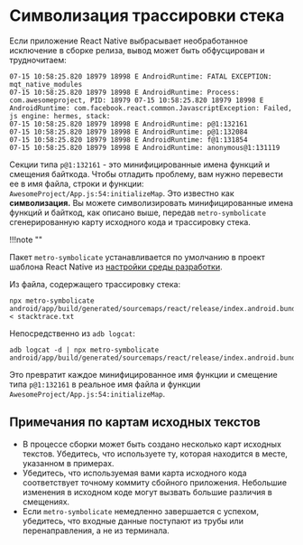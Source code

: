 # Символизация трассировки стека

Если приложение React Native выбрасывает необработанное исключение в сборке релиза, вывод может быть обфусцирован и трудночитаем:

```shell
07-15 10:58:25.820 18979 18998 E AndroidRuntime: FATAL EXCEPTION: mqt_native_modules
07-15 10:58:25.820 18979 18998 E AndroidRuntime: Process: com.awesomeproject, PID: 18979 07-15 10:58:25.820 18979 18998 E AndroidRuntime: com.facebook.react.common.JavascriptException: Failed, js engine: hermes, stack:
07-15 10:58:25.820 18979 18998 E AndroidRuntime: p@1:132161
07-15 10:58:25.820 18979 18998 E AndroidRuntime: p@1:132084
07-15 10:58:25.820 18979 18998 E AndroidRuntime: f@1:131854
07-15 10:58:25.820 18979 18998 E AndroidRuntime: anonymous@1:131119
```

Секции типа `p@1:132161` - это минифицированные имена функций и смещения байткода. Чтобы отладить проблему, вам нужно перевести ее в имя файла, строки и функции: `AwesomeProject/App.js:54:initializeMap`. Это известно как **символизация.** Вы можете символизировать минифицированные имена функций и байткод, как описано выше, передав `metro-symbolicate` сгенерированную карту исходного кода и трассировку стека.

!!!note ""

Пакет `metro-symbolicate` устанавливается по умолчанию в проект шаблона React Native из [настройки среды разработки](getting-started.md).

Из файла, содержащего трассировку стека:

```shell
npx metro-symbolicate android/app/build/generated/sourcemaps/react/release/index.android.bundle.map < stacktrace.txt
```

Непосредственно из `adb logcat`:

```shell
adb logcat -d | npx metro-symbolicate android/app/build/generated/sourcemaps/react/release/index.android.bundle.map
```

Это превратит каждое минифицированное имя функции и смещение типа `p@1:132161` в реальное имя файла и функции `AwesomeProject/App.js:54:initializeMap`.

## Примечания по картам исходных текстов

-   В процессе сборки может быть создано несколько карт исходных текстов. Убедитесь, что используете ту, которая находится в месте, указанном в примерах.
-   Убедитесь, что используемая вами карта исходного кода соответствует точному коммиту сбойного приложения. Небольшие изменения в исходном коде могут вызвать большие различия в смещениях.
-   Если `metro-symbolicate` немедленно завершается с успехом, убедитесь, что входные данные поступают из трубы или перенаправления, а не из терминала.
